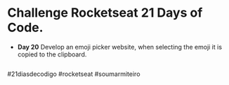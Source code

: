 # Challenge Rocketseat 21 Days of Code.
* **Day 20** Develop an emoji picker website, when selecting the emoji it is copied to the clipboard.
<div align ="center">
  <img src="https://github.com/LaylaVentillari/challenge-21-days-of-code/blob/247e490a1c7097541d3732d0ff6838a080cba123/emoji/assets/emoji-picker.gif" alt="">
 
</div>

#21diasdecodigo #rocketseat #soumarmiteiro
